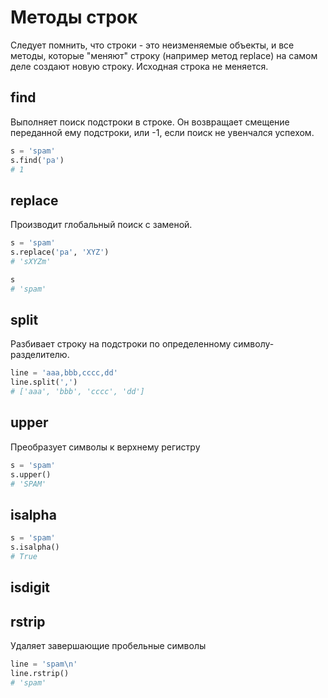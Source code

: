# Методы строк

Следует помнить, что строки - это неизменяемые объекты, и все методы, которые "меняют" строку (например метод replace) на самом деле создают новую строку. Исходная строка не меняется.

## find

Выполняет поиск подстроки в строке. Он возвращает смещение переданной ему подстроки, или -1, если поиск не увенчался успехом.

```python
s = 'spam'
s.find('pa')
# 1
```

## replace

Производит глобальный поиск с заменой.

```python
s = 'spam'
s.replace('pa', 'XYZ')
# 'sXYZm'

s
# 'spam'
```

## split

Разбивает строку на подстроки по определенному символу-разделителю.

```python
line = 'aaa,bbb,cccc,dd'
line.split(',')
# ['aaa', 'bbb', 'cccc', 'dd']
```

## upper

Преобразует символы к верхнему регистру

```python
s = 'spam'
s.upper()
# 'SPAM'
```

## isalpha

```python
s = 'spam'
s.isalpha()
# True
```

## isdigit

## rstrip

Удаляет завершающие пробельные символы

```python
line = 'spam\n'
line.rstrip()
# 'spam'
```
